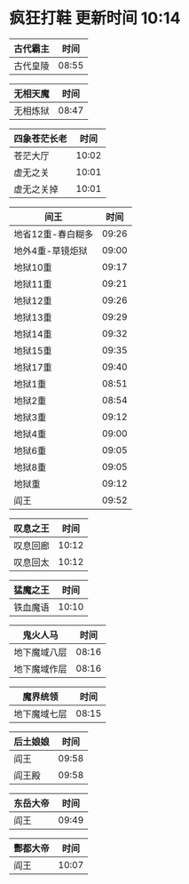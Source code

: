 # 疯狂打鞋 更新时间 10:14

| 古代霸主   | 时间    |
|--------|-------|
| 古代皇陵 | 08:55 |

| 无相天魔   | 时间    |
|--------|-------|
| 无相炼狱 | 08:47 |

| 四象苍茫长老   | 时间    |
|--------|-------|
| 苍茫大厅 | 10:02 |
| 虚无之关 | 10:01 |
| 虚无之关掉 | 10:01 |

| 间王   | 时间    |
|--------|-------|
| 地省12重-春白糊多 | 09:26 |
| 地外4重-草镜炬狱 | 09:00 |
| 地狱10重 | 09:17 |
| 地狱11重 | 09:21 |
| 地狱12重 | 09:26 |
| 地狱13重 | 09:29 |
| 地狱14重 | 09:32 |
| 地狱15重 | 09:35 |
| 地狱17重 | 09:40 |
| 地狱1重 | 08:51 |
| 地狱2重 | 08:54 |
| 地狱3重 | 09:12 |
| 地狱4重 | 09:00 |
| 地狱6重 | 09:05 |
| 地狱8重 | 09:05 |
| 地狱重 | 09:12 |
| 阎王 | 09:52 |

| 叹息之王   | 时间    |
|--------|-------|
| 叹息回廊 | 10:12 |
| 叹息回太 | 10:12 |

| 猛魔之王   | 时间    |
|--------|-------|
| 铁血魔语 | 10:10 |

| 鬼火人马   | 时间    |
|--------|-------|
| 地下魔域八层 | 08:16 |
| 地下魔域作层 | 08:16 |

| 魔界统领   | 时间    |
|--------|-------|
| 地下魔域七层 | 08:15 |

| 后土娘娘   | 时间    |
|--------|-------|
| 阎王 | 09:58 |
| 阎王殿 | 09:58 |

| 东岳大帝   | 时间    |
|--------|-------|
| 阎王 | 09:49 |

| 酆都大帝   | 时间    |
|--------|-------|
| 阎王 | 10:07 |
